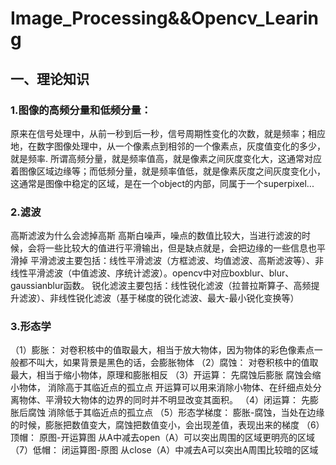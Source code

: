 # Image_Processing&&Opencv_Learing
## 一、理论知识
### 1.图像的高频分量和低频分量：
原来在信号处理中，从前一秒到后一秒，信号周期性变化的次数，就是频率；相应地，在数字图像处理中，从一个像素点到相邻的一个像素点，灰度值变化的多少，就是频率.
所谓高频分量，就是频率值高，就是像素之间灰度变化大，这通常对应着图像区域边缘等；而低频分量，就是频率值低，就是像素灰度之间灰度变化小，这通常是图像中稳定的区域，是在一个object的内部，同属于一个superpixel...
### 2.滤波
高斯滤波为什么会滤掉高斯
高斯白噪声，噪点的数值比较大，当进行滤波的时候，会将一些比较大的值进行平滑输出，但是缺点就是，会把边缘的一些信息也平滑掉
平滑滤波主要包括：线性平滑滤波（方框滤波、均值滤波、高斯滤波等）、非线性平滑滤波（中值滤波、序统计滤波）。opencv中对应boxblur、blur、gaussianblur函数。
锐化滤波主要包括：线性锐化滤波（拉普拉斯算子、高频提升滤波）、非线性锐化滤波（基于梯度的锐化滤波、最大-最小锐化变换等）
### 3.形态学
（1）膨胀：
对卷积核中的值取最大，相当于放大物体，因为物体的彩色像素点一般都不叫大，如果背景是黑色的话，会膨胀物体
（2）腐蚀：
对卷积核中的值取最大，相当于缩小物体，原理和膨胀相反
（3）开运算：
先腐蚀后膨胀
腐蚀会缩小物体，
消除高于其临近点的孤立点
开运算可以用来消除小物体、在纤细点处分离物体、平滑较大物体的边界的同时并不明显改变其面积。
（4）闭运算：
先膨胀后腐蚀
消除低于其临近点的孤立点
（5）形态学梯度：
膨胀-腐蚀，当处在边缘的时候，膨胀把数值变大，腐蚀把数值变小，会出现差值，表现出来的梯度
（6）顶帽：
原图-开运算图
从A中减去open（A）可以突出周围的区域更明亮的区域
（7）低帽：
闭运算图-原图
从close（A）中减去A可以突出A周围比较暗的区域